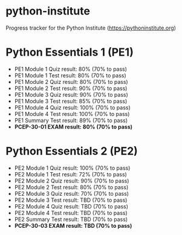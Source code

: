 # python-institute
Progress tracker for the Python Institute (https://pythoninstitute.org)

# Python Essentials 1 (PE1)
- PE1 Module 1 Quiz result: 80% (70% to pass)
- PE1 Module 1 Test result: 80% (70% to pass)
- PE1 Module 2 Quiz result: 80% (70% to pass)
- PE1 Module 2 Test result: 90% (70% to pass)
- PE1 Module 3 Quiz result: 90% (70% to pass)
- PE1 Module 3 Test result: 85% (70% to pass)
- PE1 Module 4 Quiz result: 100% (70% to pass)
- PE1 Module 4 Test result: 100% (70% to pass)
- PE1 Summary Test result: 89% (70% to pass)
- **PCEP-30-01 EXAM result: 80% (70% to pass)**

# Python Essentials 2 (PE2)
- PE2 Module 1 Quiz result: 100% (70% to pass)
- PE2 Module 1 Test result: 72% (70% to pass)
- PE2 Module 2 Quiz result: 90% (70% to pass)
- PE2 Module 2 Test result: 80% (70% to pass)
- PE2 Module 3 Quiz result: 70% (70% to pass)
- PE2 Module 3 Test result: TBD (70% to pass)
- PE2 Module 4 Quiz result: TBD (70% to pass)
- PE2 Module 4 Test result: TBD (70% to pass)
- PE2 Summary Test result: TBD (70% to pass)
- **PCEP-30-03 EXAM result: TBD (70% to pass)**
